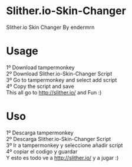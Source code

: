 # Slither.io-Skin-Changer
Slither.io Skin Changer
By endermrn
# Usage
1º Download tampermonkey                                                                                                              
2º Download Slither.io-Skin-Changer Script                                                                                              
3º Go to tampermonkey and select add script                                                                                             
4º Copy the script and save                                                                                                              
This all go to http://slither.io/ and Fun :)                                                                                                              
# Uso
1º Descarga tampermonkey                                                                                                              
2º Descarga Slither.io-Skin-Changer Script                                                                                              
3º Ir a tampermonkey y seleccione añadir script                                                                                         
4º copiar el codigo  y guardar                                                                                                          
Y esto es todo ve a http://slither.io/ y a jugar :)                                                                                      
